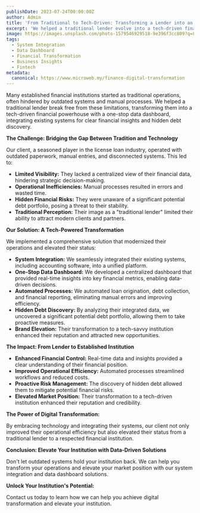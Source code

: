 ```yaml
---
publishDate: 2023-07-24T00:00:00Z
author: Admin
title: 'From Traditional to Tech-Driven: Transforming a Lender into an Established Financial Institution'
excerpt: 'We helped a traditional lender evolve into a tech-driven financial powerhouse with a one-stop data dashboard, integrating existing systems for clear financial insights and hidden debt discovery. See how we can elevate your institution.'
image: https://images.unsplash.com/photo-1579546929518-9e396f3cc809?q=80&w=2070&auto=format&fit=crop&ixlib=rb-4.0.3&ixid=M3wxMjA3fDB8MHxwaG90by1wYWdlfHx8fGVufDB8fHx8fA%3D%3D
tags:
  - System Integration
  - Data Dashboard
  - Financial Transformation
  - Business Insights
  - Fintech
metadata:
  canonical: https://www.microweb.my/finance-digital-transformation
---
```


Many established financial institutions started as traditional operations, often hindered by outdated systems and manual processes. We helped a traditional lender break free from these limitations, transforming them into a tech-driven financial powerhouse with a one-stop data dashboard, integrating existing systems for clear financial insights and hidden debt discovery.

**The Challenge: Bridging the Gap Between Tradition and Technology**

Our client, a seasoned player in the license loan industry, operated with outdated paperwork, manual entries, and disconnected systems. This led to:

* **Limited Visibility:** They lacked a centralized view of their financial data, hindering strategic decision-making.
* **Operational Inefficiencies:** Manual processes resulted in errors and wasted time.
* **Hidden Financial Risks:** They were unaware of a significant potential debt portfolio, posing a threat to their stability.
* **Traditional Perception:** Their image as a "traditional lender" limited their ability to attract modern clients and partners.

**Our Solution: A Tech-Powered Transformation**

We implemented a comprehensive solution that modernized their operations and elevated their status:

* **System Integration:** We seamlessly integrated their existing systems, including accounting software, into a unified platform.
* **One-Stop Data Dashboard:** We developed a centralized dashboard that provided real-time insights into key financial metrics, enabling data-driven decisions.
* **Automated Processes:** We automated loan origination, debt collection, and financial reporting, eliminating manual errors and improving efficiency.
* **Hidden Debt Discovery:** By analyzing their integrated data, we uncovered a significant potential debt portfolio, allowing them to take proactive measures.
* **Brand Elevation:** Their transformation to a tech-savvy institution enhanced their reputation and attracted new opportunities.

**The Impact: From Lender to Established Institution**

* **Enhanced Financial Control:** Real-time data and insights provided a clear understanding of their financial position.
* **Improved Operational Efficiency:** Automated processes streamlined workflows and reduced costs.
* **Proactive Risk Management:** The discovery of hidden debt allowed them to mitigate potential financial risks.
* **Elevated Market Position:** Their transformation to a tech-driven institution enhanced their reputation and credibility.

**The Power of Digital Transformation:**

By embracing technology and integrating their systems, our client not only improved their operational efficiency but also elevated their status from a traditional lender to a respected financial institution.

**Conclusion: Elevate Your Institution with Data-Driven Solutions**

Don't let outdated systems hold your institution back. We can help you transform your operations and elevate your market position with our system integration and data dashboard solutions.

**Unlock Your Institution's Potential:**

Contact us today to learn how we can help you achieve digital transformation and elevate your institution.